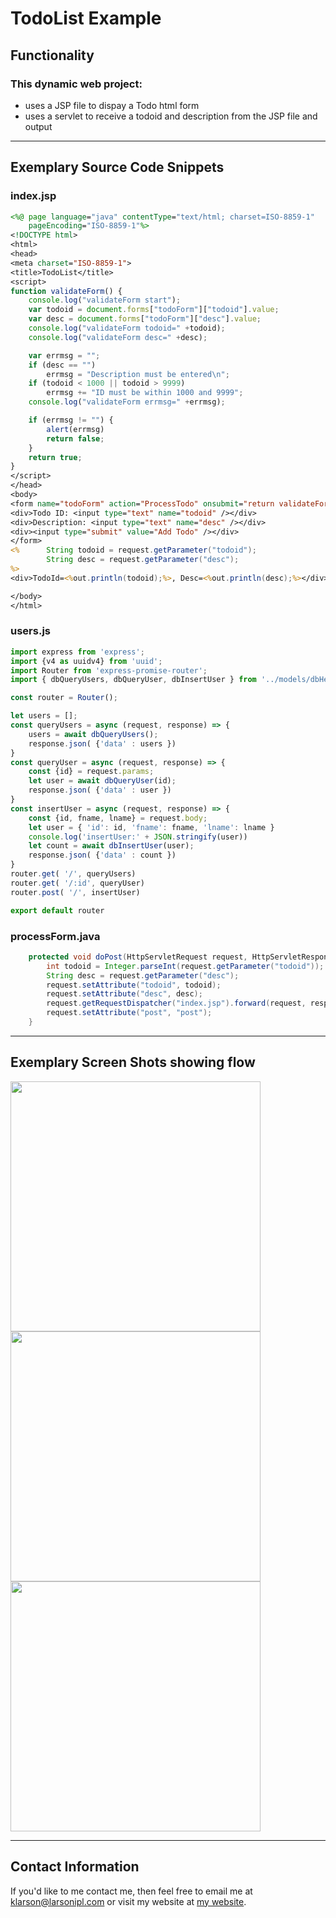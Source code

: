 # TodoList Example


## Functionality
### This dynamic web project:
- uses a JSP file to dispay a Todo html form
- uses a servlet to receive a todoid and description from the JSP file and output

<hr/>

## Exemplary Source Code Snippets
### index.jsp
```jsp
<%@ page language="java" contentType="text/html; charset=ISO-8859-1"
    pageEncoding="ISO-8859-1"%>
<!DOCTYPE html>
<html>
<head>
<meta charset="ISO-8859-1">
<title>TodoList</title>
<script>
function validateForm() {
	console.log("validateForm start");
	var todoid = document.forms["todoForm"]["todoid"].value;
	var desc = document.forms["todoForm"]["desc"].value;
	console.log("validateForm todoid=" +todoid);
	console.log("validateForm desc=" +desc);

	var errmsg = "";
	if (desc == "") 
		errmsg = "Description must be entered\n";
	if (todoid < 1000 || todoid > 9999)
		errmsg += "ID must be within 1000 and 9999";
	console.log("validateForm errmsg=" +errmsg);

	if (errmsg != "") {
		alert(errmsg)
		return false;		
	}
	return true;
}
</script>
</head>
<body>
<form name="todoForm" action="ProcessTodo" onsubmit="return validateForm()" method="post">
<div>Todo ID: <input type="text" name="todoid" /></div>
<div>Description: <input type="text" name="desc" /></div>
<div><input type="submit" value="Add Todo" /></div>
</form>
<% 		String todoid = request.getParameter("todoid"); 
   		String desc = request.getParameter("desc");
%>
<div>TodoId=<%out.println(todoid);%>, Desc=<%out.println(desc);%></div>

</body>
</html>
```
### users.js
```js
import express from 'express';
import {v4 as uuidv4} from 'uuid';
import Router from 'express-promise-router'; 
import { dbQueryUsers, dbQueryUser, dbInsertUser } from '../models/dbHelper.js';

const router = Router();

let users = [];
const queryUsers = async (request, response) => {
    users = await dbQueryUsers();
    response.json( {'data' : users })
}
const queryUser = async (request, response) => {
    const {id} = request.params;
    let user = await dbQueryUser(id);
    response.json( {'data' : user })
}
const insertUser = async (request, response) => {
    const {id, fname, lname} = request.body;
    let user = { 'id': id, 'fname': fname, 'lname': lname }
    console.log('insertUser:' + JSON.stringify(user))
    let count = await dbInsertUser(user);
    response.json( {'data' : count })
}
router.get( '/', queryUsers)
router.get( '/:id', queryUser)
router.post( '/', insertUser)

export default router
```
### processForm.java
```java
	protected void doPost(HttpServletRequest request, HttpServletResponse response) throws ServletException, IOException {
		int todoid = Integer.parseInt(request.getParameter("todoid"));
		String desc = request.getParameter("desc");
		request.setAttribute("todoid", todoid);
		request.setAttribute("desc", desc);
		request.getRequestDispatcher("index.jsp").forward(request, response);
		request.setAttribute("post", "post");
	}
```

<hr/>

## Exemplary Screen Shots showing flow

<img height="400" src="https://user-images.githubusercontent.com/35807054/118881107-4d947400-b8b8-11eb-961d-5c0f1bcb3c31.PNG" />

<img height="400" src="https://user-images.githubusercontent.com/35807054/118881109-4d947400-b8b8-11eb-9783-d32f35c6c5b2.PNG" />

<img height="400" src="https://user-images.githubusercontent.com/35807054/118881105-4d947400-b8b8-11eb-9497-8df0eed8e0a2.PNG" />

<hr/>

## Contact Information
If you'd like to me contact me, then feel free to email me at klarson@larsonipl.com or visit my website at [my website](http://msn.com).

